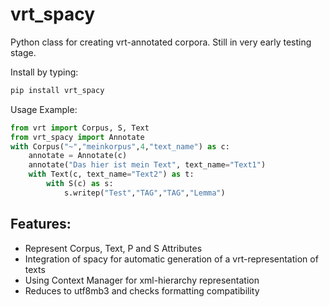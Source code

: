 # vrt_spacy

Python class for creating vrt-annotated corpora.
Still in very early testing stage.

Install by typing:
```bash
pip install vrt_spacy
```

Usage Example:
```python
from vrt import Corpus, S, Text
from vrt_spacy import Annotate
with Corpus("~","meinkorpus",4,"text_name") as c:
    annotate = Annotate(c)
    annotate("Das hier ist mein Text", text_name="Text1")
    with Text(c, text_name="Text2") as t:
        with S(c) as s:
            s.writep("Test","TAG","TAG","Lemma")  
```

Features:
-
- Represent Corpus, Text, P and S Attributes
- Integration of spacy for automatic generation of a vrt-representation of texts
- Using Context Manager for xml-hierarchy representation
- Reduces to utf8mb3 and checks formatting compatibility